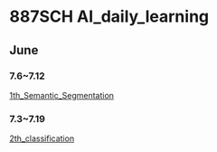 # 887SCH AI_daily_learning
## June
### 7.6~7.12
[1th_Semantic_Segmentation](2020.7.11/1th_Semantic_Segmentation.md)
### 7.3~7.19
[2th_classification](https://github.com/Szkqwer/AI_daily_learning/blob/master/2020.7.18/2th_Classification.md)
